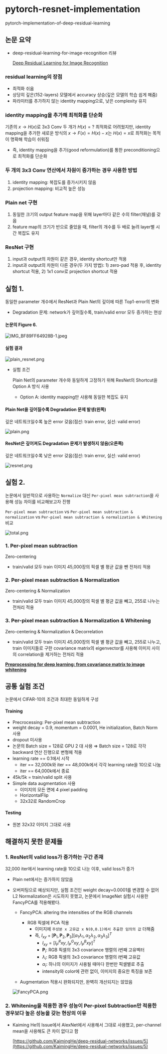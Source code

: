# pytorch-resnet-implementation
pytorch-implementation-of-deep-residual-learning



## 논문 요약

- deep-residual-learning-for-image-recognition 리뷰
    
    [Deep Residual Learning for Image Recognition](https://www.notion.so/Deep-Residual-Learning-for-Image-Recognition-b5df2d5c18ad47cc9f5003f1037652ff)
    

### residual learning의 장점

- 최적화 쉬움
- 상당히 깊은(152-layers) 모델에서 accuracy 상승(깊은 모델의 학습 쉽게 해줌)
- 파라미터를 추가하지 않는 identity mapping으로, 낮은 complexity 유지

### identity mapping을 추가해 최적화를 단순화

기존의 $x \rightarrow H(x)$로 3x3 Conv 두 개가 $H(x)=?$ 최적화로 어려웠지만, identity mapping을 추가한 새로운 방식의 $x \rightarrow F(x)=H(x)-x$는 $H(x)=x$로 최적화는 목적이 명확해 학습이 쉬워짐

- 즉, identity mapping을 추가(good reformulation)를 통한 preconditioning으로 최적화를 단순화

### 두 개의 3x3 Conv 연산에서 차원이 증가하는 경우 사용한 방법

1. identity mapping: 복잡도를 증가시키지 않음
2. projection mapping: 비교적 높은 성능

### Plain net 구현

1. 동일한 크기의 output feature map을 위해 layer마다 같은 수의 filter(채널)를 갖음
2. feature map의 크기가 반으로 줄었을 때, filter의 개수를 두 배로 늘려 layer별 시간 복잡도 유지

### ResNet 구현

1. input과 output의 차원이 같은 경우, identity shortcut만 적용
2. input과 output의 차원이 다른 경우(두 가지 방법): 1) zero-pad 적용 후, identity shortcut 적용, 2) 1x1 conv로 projection shortcut 적용

## 실험 1.

동일한 parameter 개수에서 ResNet과 Plain Net의 깊이에 따른 Top1-error의 변화

- Degradation 문제: network가 깊어질수록, train/valid error 모두 증가하는 현상

#### 논문의 Figure 6.

![IMG_BF89FF64928B-1.jpeg](https://s3-us-west-2.amazonaws.com/secure.notion-static.com/3bb55704-a75c-48ca-9cde-2224edf42643/IMG_BF89FF64928B-1.jpeg)

#### 실험 결과

![plain_resnet.png](https://s3-us-west-2.amazonaws.com/secure.notion-static.com/c173b781-970e-4f50-9671-981b66a7fe45/plain_resnet.png)

- 실험 조건
    
    Plain Net의 parameter 개수와 동일하게 고정하기 위해 ResNet의 Shortcut을 Option A 방식 사용
    
    - Option A: identity mapping만 사용해 동일한 복잡도 유지

#### Plain Net을 깊어질수록 Degradation 문제 발생(왼쪽)

깊은 네트워크일수록 높은 error 갖음(점선: train error, 실선: valid error)

![plain.png](https://s3-us-west-2.amazonaws.com/secure.notion-static.com/3d7860ba-46d7-47cf-ad98-ac24e22c1ad7/plain.png)

#### ResNet은 깊어져도 Degradation 문제가 발생하지 않음(오른쪽)

깊은 네트워크일수록 낮은 error 갖음(점선: train error, 실선: valid error)

![resnet.png](https://s3-us-west-2.amazonaws.com/secure.notion-static.com/1217da13-d7ed-4201-92a8-38a56adf4ad9/resnet.png)

## 실험 2.

논문에서 일반적으로 사용하는 `Normalize` 대신 `Per-pixel mean subtraction`을 사용해 성능 차이를 비교해보고자 진행

`Per-pixel mean subtraction` vs `Per-pixel mean subtraction & normalization` vs `Per-pixel mean subtraction & normalization & Whitening`비교

![total.png](https://s3-us-west-2.amazonaws.com/secure.notion-static.com/59c569e2-cd46-4864-81be-5a1c6a492a9c/total.png)

### 1. Per-pixel mean subtraction

Zero-centering

- train/valid 모두 train 이미지 45,000장의 픽셀 별 평균 값을 뺀 전처리 적용

### 2. Per-pixel mean subtraction & Normalization

Zero-centering & Normalization

- train/valid 모두 train 이미지 45,000장의 픽셀 별 평균 값을 빼고, 255로 나누는 전처리 적용

### 3. Per-pixel mean subtraction & Normalization & Whitening

Zero-centering & Normalization & Decorrelation

- train/valid 모두 train 이미지 45,000장의 픽셀 별 평균 값을 빼고, 255로 나누고, train 이미지들로 구한 covariance matrix의 eigenvector를 사용해 이미지 사이의 correlation을 제거하는 전처리 적용

[****Preprocessing for deep learning: from covariance matrix to image whitening****](https://www.notion.so/Preprocessing-for-deep-learning-from-covariance-matrix-to-image-whitening-25a2419afaaf4e03adfa76c890b7deab)

## 공통 실험 조건

논문에서 CIFAR-10의 조건과 최대한 동일하게 구성

#### Training

- Precrocessing: Per-pixel mean subtraction
- weight decay = 0.9, momentum = 0.0001, He initialization, Batch Norm 사용
- dropout 미사용
- 논문의 Batch size = 128로 GPU 2 대 사용 ⇒ Batch size = 128로 각각 backward 연산 진행으로 변형헤 적용
- learning rate == 0.1에서 시작
    - iter == 32,000k와 iter == 48,000k에서 각각 learning rate을 10으로 나눔
    - iter == 64,000k에서 종료
- 45k/5k = train/valid split 사용
- Simple data augmentation 사용
    - 이미지의 모든 면에 4 pixel padding
    - HorizontalFlip
    - 32x32로 RandomCrop

#### Testing

- 원본 32x32 이미지 그대로 사용

## 해결하지 못한 문제들

### 1. ResNet의 valid loss가 증가하는 구간 존재

32,000 iter에서 learning rate을 10으로 나눈 이후, valid loss가 증가

- Plain net에서는 증가하지 않았음
- 오버피팅으로 예상되지만, 실험 조건인 weight decay=0.0001를 변경할 수 없어 L2 Normalization은 시도하지 못했고, 논문에서 ImageNet 실험시 사용한 FancyPCA를 적용해봤다.
    - FancyPCA: altering the intensities of the RGB channels
        - RGB 픽셀에 PCA 적용
            - 이미지에 `주성분 x 고유값 x N(0,0.1)에서 추출한 임의의 값` 더해줌
            - 즉, $I_{xy} + [\mathrm{\textbf{P}_1},\mathrm{\textbf{P}_2},\mathrm{\textbf{P}_3}] [\alpha_1\lambda_1, \alpha_2\lambda_2, \alpha_3\lambda_3]^T$
                - $I_{xy} = [I^R_P{xy},I^G_P{xy},I^B_P{xy}]^T$
                - $\mathrm{\textbf{P}_i}$: RGB 픽셀의 3x3 covariance 행렬의 i번째 고유벡터
                - $\lambda_i$: RGB 픽셀의 3x3 covariance 행렬의 i번째 고유값
                - $\alpha _i$: 하나의 이미지가 사용될 때마다 한번만 픽셀별로 추출
                - intensity와 color에 관련 없이, 이미지의 중요한 특징을 보존
        
        [](https://dl.acm.org/doi/abs/10.1145/3065386)
        
    - Augmentation 적용시 완화되지만, 완벽히 개선되지는 않았음
    
    ![FancyPCA.png](https://s3-us-west-2.amazonaws.com/secure.notion-static.com/15666268-8d2d-4bbe-a0fd-ac482c03f36e/FancyPCA.png)
    

### 2. Whitening을 적용한 경우 성능이 Per-pixel Subtraction만 적용한 경우보다 높은 성능을 갖는 현상의 이유

- Kaiming He의 Issue에서 AlexNet에서 사용해서 그대로 사용했고, per-channel mean을 사용해도 큰 차이 없다고 함
    
    [https://github.com/KaimingHe/deep-residual-networks/issues/5](https://github.com/KaimingHe/deep-residual-networks/issues/5)